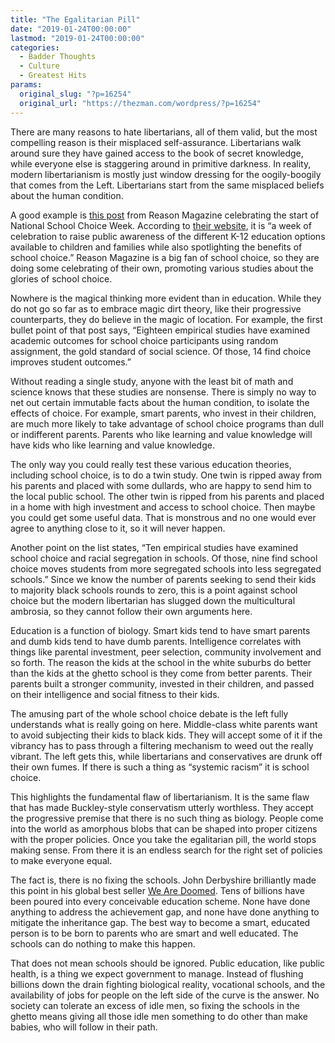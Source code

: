 ```yaml
---
title: "The Egalitarian Pill"
date: "2019-01-24T00:00:00"
lastmod: "2019-01-24T00:00:00"
categories:
  - Badder Thoughts
  - Culture
  - Greatest Hits
params:
  original_slug: "?p=16254"
  original_url: "https://thezman.com/wordpress/?p=16254"
---
```


There are many reasons to hate libertarians, all of them valid, but the
most compelling reason is their misplaced self-assurance. Libertarians
walk around sure they have gained access to the book of secret
knowledge, while everyone else is staggering around in primitive
darkness. In reality, modern libertarianism is mostly just window
dressing for the oogily-boogily that comes from the Left. Libertarians
start from the same misplaced beliefs about the human condition.

A good example is <a
href="https://reason.com/blog/2019/01/21/does-school-choice-help-students-learn-a"
rel="noopener" target="_blank">this post</a> from Reason Magazine
celebrating the start of National School Choice Week. According to
<a href="https://schoolchoiceweek.com/about/" rel="noopener"
target="_blank">their website</a>, it is “a week of celebration to raise
public awareness of the different K-12 education options available to
children and families while also spotlighting the benefits of school
choice.” Reason Magazine is a big fan of school choice, so they are
doing some celebrating of their own, promoting various studies about the
glories of school choice.

Nowhere is the magical thinking more evident than in education. While
they do not go so far as to embrace magic dirt theory, like their
progressive counterparts, they do believe in the magic of location. For
example, the first bullet point of that post says, “Eighteen empirical
studies have examined academic outcomes for school choice participants
using random assignment, the gold standard of social science. Of those,
14 find choice improves student outcomes.”

Without reading a single study, anyone with the least bit of math and
science knows that these studies are nonsense. There is simply no way to
net out certain immutable facts about the human condition, to isolate
the effects of choice. For example, smart parents, who invest in their
children, are much more likely to take advantage of school choice
programs than dull or indifferent parents. Parents who like learning and
value knowledge will have kids who like learning and value knowledge.

The only way you could really test these various education theories,
including school choice, is to do a twin study. One twin is ripped away
from his parents and placed with some dullards, who are happy to send
him to the local public school. The other twin is ripped from his
parents and placed in a home with high investment and access to school
choice. Then maybe you could get some useful data. That is monstrous and
no one would ever agree to anything close to it, so it will never
happen.

Another point on the list states, “Ten empirical studies have examined
school choice and racial segregation in schools. Of those, nine find
school choice moves students from more segregated schools into less
segregated schools.” Since we know the number of parents seeking to send
their kids to majority black schools rounds to zero, this is a point
against school choice but the modern libertarian has slugged down the
multicultural ambrosia, so they cannot follow their own arguments here.

Education is a function of biology. Smart kids tend to have smart
parents and dumb kids tend to have dumb parents. Intelligence correlates
with things like parental investment, peer selection, community
involvement and so forth. The reason the kids at the school in the white
suburbs do better than the kids at the ghetto school is they come from
better parents. Their parents built a stronger community, invested in
their children, and passed on their intelligence and social fitness to
their kids.

The amusing part of the whole school choice debate is the left fully
understands what is really going on here. Middle-class white parents
want to avoid subjecting their kids to black kids. They will accept some
of it if the vibrancy has to pass through a filtering mechanism to weed
out the really vibrant. The left gets this, while libertarians and
conservatives are drunk off their own fumes. If there is such a thing as
“systemic racism” it is school choice.

This highlights the fundamental flaw of libertarianism. It is the same
flaw that has made Buckley-style conservatism utterly worthless. They
accept the progressive premise that there is no such thing as biology.
People come into the world as amorphous blobs that can be shaped into
proper citizens with the proper policies. Once you take the egalitarian
pill, the world stops making sense. From there it is an endless search
for the right set of policies to make everyone equal.

The fact is, there is no fixing the schools. John Derbyshire brilliantly
made this point in his global best seller <a
href="https://www.amazon.com/Are-Doomed-Reclaiming-Conservative-Pessimism/dp/0307409597"
rel="noopener" target="_blank">We Are Doomed</a>. Tens of billions have
been poured into every conceivable education scheme. None have done
anything to address the achievement gap, and none have done anything to
mitigate the inheritance gap. The best way to become a smart, educated
person is to be born to parents who are smart and well educated. The
schools can do nothing to make this happen.

That does not mean schools should be ignored. Public education, like
public health, is a thing we expect government to manage. Instead of
flushing billions down the drain fighting biological reality, vocational
schools, and the availability of jobs for people on the left side of the
curve is the answer. No society can tolerate an excess of idle men, so
fixing the schools in the ghetto means giving all those idle men
something to do other than make babies, who will follow in their path.
